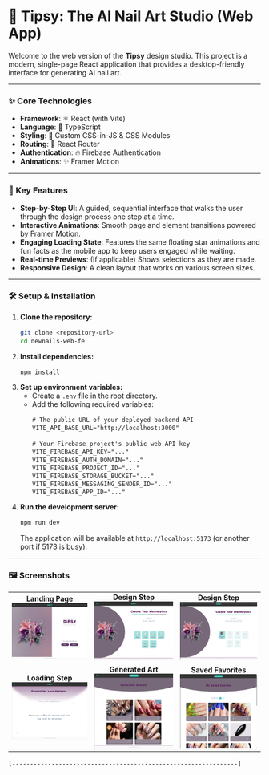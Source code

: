 # 💅 Tipsy: The AI Nail Art Studio (Web App)

Welcome to the web version of the **Tipsy** design studio. This project is a modern, single-page React application that provides a desktop-friendly interface for generating AI nail art.

---

### ✨ Core Technologies

-   **Framework**: ⚛️ React (with Vite)
-   **Language**: 🔵 TypeScript
-   **Styling**: 🎨 Custom CSS-in-JS & CSS Modules
-   **Routing**: 🧭 React Router
-   **Authentication**: 🔥 Firebase Authentication
-   **Animations**: ✨ Framer Motion

---

### 🚀 Key Features

-   **Step-by-Step UI**: A guided, sequential interface that walks the user through the design process one step at a time.
-   **Interactive Animations**: Smooth page and element transitions powered by Framer Motion.
-   **Engaging Loading State**: Features the same floating star animations and fun facts as the mobile app to keep users engaged while waiting.
-   **Real-time Previews**: (If applicable) Shows selections as they are made.
-   **Responsive Design**: A clean layout that works on various screen sizes.

---

### 🛠️ Setup & Installation

1.  **Clone the repository:**
    ```bash
    git clone <repository-url>
    cd newnails-web-fe
    ```
2.  **Install dependencies:**
    ```bash
    npm install
    ```
3.  **Set up environment variables:**
    -   Create a `.env` file in the root directory.
    -   Add the following required variables:
        ```env
        # The public URL of your deployed backend API
        VITE_API_BASE_URL="http://localhost:3000"

        # Your Firebase project's public web API key
        VITE_FIREBASE_API_KEY="..."
        VITE_FIREBASE_AUTH_DOMAIN="..."
        VITE_FIREBASE_PROJECT_ID="..."
        VITE_FIREBASE_STORAGE_BUCKET="..."
        VITE_FIREBASE_MESSAGING_SENDER_ID="..."
        VITE_FIREBASE_APP_ID="..."
        ```
4.  **Run the development server:**
    ```bash
    npm run dev
    ```
    The application will be available at `http://localhost:5173` (or another port if 5173 is busy).

---

### 🖼️ Screenshots

<table>
  <tr>
    <td align="center"><b>Landing Page</b><br>
      <img src="public/screenshots/WEB_01_s.png" alt="Landing Page" width="200"/>
    </td>
    <td align="center"><b>Design Step</b><br>
      <img src="public/screenshots/WEB_02_s.png" alt="Design Step" width="200"/>
    </td>
    <td align="center"><b>Design Step</b><br>
      <img src="public/screenshots/WEB_02a_s.png" alt="Design Step 2" width="200"/>
    </td>
  </tr>
  <tr>
    <td align="center"><b>Loading Step</b><br>
      <img src="public/screenshots/WEB_03_s.png" alt="Loading Step" width="200"/>
    </td>
    <td align="center"><b>Generated Art</b><br>
      <img src="public/screenshots/WEB_04_s.png" alt="Generated Art" width="200"/>
    </td>
    <td align="center"><b>Saved Favorites</b><br>
      <img src="public/screenshots/WEB_05_s.png" alt="Saved Favorites" width="200"/>
    </td>
  </tr>
</table>


`[---------------------------------------------------------------]`
